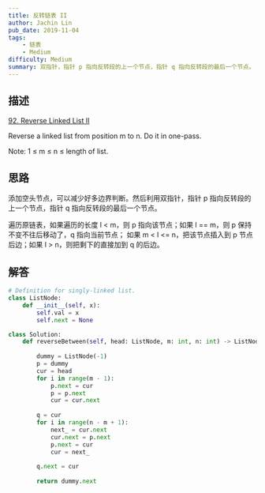 ```yaml
---
title: 反转链表 II
author: Jachin Lin
pub_date: 2019-11-04
tags:
    - 链表
    - Medium
difficulty: Medium
summary: 双指针，指针 p 指向反转段的上一个节点，指针 q 指向反转段的最后一个节点。
---
```


## 描述 

[92. Reverse Linked List II](https://leetcode.com/problems/reverse-linked-list-ii/)

Reverse a linked list from position m to n. Do it in one-pass.

Note: 1 ≤ m ≤ n ≤ length of list.

## 思路

添加空头节点，可以减少好多边界判断。然后利用双指针，指针 p 指向反转段的上一个节点，指针 q 指向反转段的最后一个节点。

遍历原链表，如果遍历的长度 l < m，则 p 指向该节点；如果 l == m，则 p 保持不变不往后移动了，q 指向当前节点；
如果 m < l <= n，把该节点插入到 p 节点后边；如果 l > n，则把剩下的直接加到 q 的后边。

## 解答

```python
# Definition for singly-linked list.
class ListNode:
    def __init__(self, x):
        self.val = x
        self.next = None

class Solution:
    def reverseBetween(self, head: ListNode, m: int, n: int) -> ListNode:
        
        dummy = ListNode(-1)
        p = dummy
        cur = head
        for i in range(m - 1):
            p.next = cur
            p = p.next
            cur = cur.next
        
        q = cur
        for i in range(n - m + 1):
            next_ = cur.next
            cur.next = p.next
            p.next = cur
            cur = next_
            
        q.next = cur
        
        return dummy.next
```

